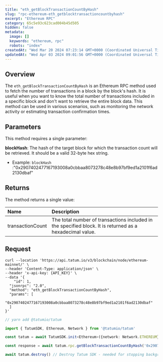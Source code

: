 ```yaml
---
title: "eth_getBlockTransactionCountByHash"
slug: "rpc-ethereum-eth_getblocktransactioncountbyhash"
excerpt: "Ethereum RPC"
category: 65c5e93c623cad004b45d505
hidden: false
metadata: 
  image: []
  keywords: "ethereum, rpc"
  robots: "index"
createdAt: "Wed Mar 20 2024 07:23:14 GMT+0000 (Coordinated Universal Time)"
updatedAt: "Wed Apr 03 2024 09:01:56 GMT+0000 (Coordinated Universal Time)"
---
```

## Overview

The `eth_getBlockTransactionCountByHash` is an Ethereum RPC method used to fetch the number of transactions in a block by the block's hash. It is useful when you want to know the total number of transactions included in a specific block and don't want to retrieve the entire block data. This method can be used in various scenarios, such as monitoring the network activity or estimating transaction confirmation times.

## Parameters

This method requires a single parameter:

**blockHash**: The hash of the target block for which the transaction count will be retrieved. It should be a valid 32-byte hex string.

- Example: `blockHash` :"0x2907402477167193008a0cbbaa8073278c48e8b97bf9ed1a2101f6ad2130dbaf"

## Returns

The method returns a single value:

| Name             | Description                                                                                              |
| :--------------- | :------------------------------------------------------------------------------------------------------- |
| transactionCount | The total number of transactions included in the specified block. It is returned as a hexadecimal value. |

## Request

```curl cURL
curl --location 'https://api.tatum.io/v3/blockchain/node/ethereum-mainnet/' \
--header 'Content-Type: application/json' \
--header 'x-api-key: {API_KEY}' \
--data '{
	"id": 1,
  "jsonrpc": "2.0",
  "method": "eth_getBlockTransactionCountByHash",
  "params": [
    "0x2907402477167193008a0cbbaa8073278c48e8b97bf9ed1a2101f6ad2130dbaf"
  ]
}'
```
```typescript JS SDK
// yarn add @tatumio/tatum

import { TatumSDK, Ethereum, Network } from '@tatumio/tatum'

const tatum = await TatumSDK.init<Ethereum>({network: Network.ETHEREUM})

const response = await tatum.rpc.getBlockTransactionCountByHash('0x2907402477167193008a0cbbaa8073278c48e8b97bf9ed1a2101f6ad2130dbaf')

await tatum.destroy() // Destroy Tatum SDK - needed for stopping background jobs
```
